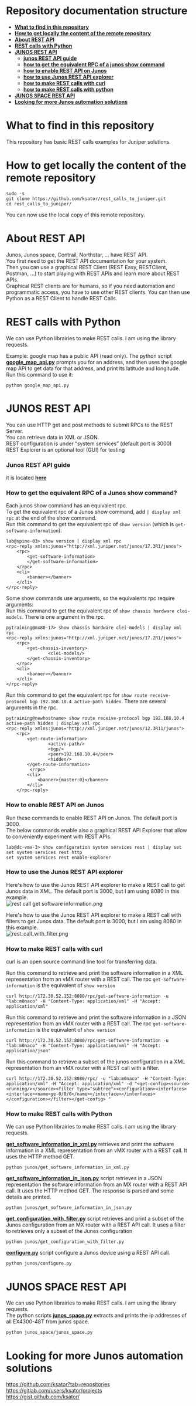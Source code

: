 # Repository documentation structure

- [**What to find in this repository**](README.md#what-to-find-in-this-repository)
- [**How to get locally the content of the remote repository**](README.md#what-to-find-in-this-repository)
- [**About REST API**](README.md#about-rest-api)
- [**REST calls with Python**](README.md#rest-calls-with-python)
- [**JUNOS REST API**](README.md#junos-rest-api)
    - [**junos REST API guide**](README.md#junos-rest-api-guide)
    - [**how to get the equivalent RPC of a junos show command**](README.md#how-to-get-the-equivalent-rpc-of-a-junos-show-command)
    - [**how to enable REST API on Junos**](README.md#how-to-enable-rest-api-on-junos)
    - [**how to use Junos REST API explorer**](README.md#how-to-use-the-junos-rest-api-explorer)
    - [**how to make REST calls with curl**](README.md#how-to-make-rest-calls-with-curl)
    - [**how to make REST calls with python**](README.md#how-to-make-rest-calls-with-python)
- [**JUNOS SPACE REST API**](README.md#junos-space-rest-api)
- [**Looking for more Junos automation solutions**](README.md#looking-for-more-junos-automation-solutions)

# What to find in this repository

This repository has basic REST calls examples for Juniper solutions.

# How to get locally the content of the remote repository

```
sudo -s
git clone https://github.com/ksator/rest_calls_to_juniper.git
cd rest_calls_to_juniper/
```
You can now use the local copy of this remote repository.  

# About REST API

Junos, Junos space, Contrail, Northstar, ... have REST API.  
You first need to get the REST API documentation for your system.   
Then you can use a graphical REST Client (REST Easy, RESTClient, Postman, ...) to start playing with REST APIs and learn more about REST APIs.  
Graphical REST clients are for humans, so if you need automation and programmatic access, you have to use other REST clients. You can then use Python as a REST Client to handle REST Calls.  

# REST calls with Python

We can use Python librairies to make REST calls. I am using the library requests.  

Example: google map has a public API (read only). The python script [**google_map_api.py**](google_map_api.py) prompts you for an address, and then uses the google map API to get data for that address, and print its latitude and longitude. Run this command to use it:  
```
python google_map_api.py
```

# JUNOS REST API

You can use HTTP get and post methods to submit RPCs to the REST Server.  
You can retrieve data in XML or JSON.  
REST configuration is under “system services” (default port is 3000)  
REST Explorer is an optional tool (GUI) for testing  

### Junos REST API guide
it is located [**here**](https://www.juniper.net/documentation/en_US/junos/information-products/pathway-pages/rest-api/rest-api.pdf) 

### How to get the equivalent RPC of a Junos show command?

Each junos show command has an equivalent rpc.   
To get the equivalent rpc of a Junos show command, add ```| display xml rpc``` at the end of the show command.  
Run this command to get the equivalent rpc of ```show version``` (which is ```get-software-information```):
```
lab@spine-03> show version | display xml rpc
<rpc-reply xmlns:junos="http://xml.juniper.net/junos/17.3R1/junos">
    <rpc>
        <get-software-information>
        </get-software-information>
    </rpc>
    <cli>
        <banner></banner>
    </cli>
</rpc-reply>
```

Some show commands use arguments, so the equivalents rpc require arguments:  
Run this command to get the equivalent rpc of ```show chassis hardware clei-models```. There is one argument in the rpc.
```
pytraining@mx80-17> show chassis hardware clei-models | display xml rpc 
<rpc-reply xmlns:junos="http://xml.juniper.net/junos/17.2R1/junos">
    <rpc>
        <get-chassis-inventory>
                <clei-models/>
        </get-chassis-inventory>
    </rpc>
    <cli>
        <banner></banner>
    </cli>
</rpc-reply>
```

Run this command to get the equivalent rpc for ```show route receive-protocol bgp 192.168.10.4 active-path hidden```. There are several arguments in the rpc.
```
pytraining@newhostname> show route receive-protocol bgp 192.168.10.4 active-path hidden | display xml rpc    
<rpc-reply xmlns:junos="http://xml.juniper.net/junos/12.3R11/junos">
    <rpc>
        <get-route-information>
                <active-path/>
                <bgp/>
                <peer>192.168.10.4</peer>
                <hidden/>
        </get-route-information>
         </rpc>
        <cli>
            <banner>{master:0}</banner>
        </cli>
    </rpc-reply>
```

### How to enable REST API on Junos

Run these commands to enable REST API on Junos. The default port is 3000.  
The below commands enable also a graphical REST API Explorer that allow to conveniently experiment with REST APIs.  
```
lab@dc-vmx-3> show configuration system services rest | display set
set system services rest http
set system services rest enable-explorer
```

### How to use the Junos REST API explorer

Here's how to use the Junos REST API explorer to make a REST call to get Junos data in XML. The default port is 3000, but I am using 8080 in this example.     
![rest call get software information.png](explorer/rest_call_get-software-information.png)  


Here's how to use the Junos REST API explorer to make a REST call with filters to get Junos data. The default port is 3000, but I am using 8080 in this example.     
![rest_call_with_filter.png](explorer/rest_call_with_filter.png)



### How to make REST calls with curl

curl is an open source command line tool for transferring data.  

Run this command to retrieve and print the software information in a XML representation from an vMX router with a REST call. The rpc ```get-software-information``` is the equivalent of ```show version```
```
curl http://172.30.52.152:8080/rpc/get-software-information -u "lab:m0naco" -H "Content-Type: application/xml" -H "Accept: application/xml"
```

Run this command to retrieve and print the software information in a JSON representation from an vMX router with a REST call. The rpc ```get-software-information``` is the equivalent of ```show version```
```
curl http://172.30.52.152:8080/rpc/get-software-information -u "lab:m0naco" -H "Content-Type: application/xml" -H "Accept: application/json"
```

Run this command to retrieve a subset of the junos configuration in a XML representation from an vMX router with a REST call with a filter. 
```
curl http://172.30.52.152:8080/rpc/ -u "lab:m0naco" -H "Content-Type: application/xml" -H "Accept: application/xml" -d "<get-config><source><running/></source><filter type="subtree"><configuration><interfaces><interface><name>ge-0/0/0</name></interface></interfaces></configuration></filter></get-config> "
```

### How to make REST calls with Python 

We can use Python librairies to make REST calls. I am using the library requests.  

[**get_software_information_in_xml.py**](junos/get_software_information_in_xml.py) retrieves and print the software information in a XML representation from an vMX router with a REST call. It uses the HTTP method GET. 
```
python junos/get_software_information_in_xml.py
```

[**get_software_information_in_json.py**](junos/get_software_information_in_json.py) script retrieves in a JSON representation the software information from an MX router with a REST API call. It uses the HTTP method GET. The response is parsed and some details are printed. 
```
python junos/get_software_information_in_json.py
```

[**get_configuration_with_filter.py**](junos/get_configuration_with_filter.py) script retrieves and print a subset of the Junos configuration from an MX router with a REST API call. It uses a filter to retrieves only a subset of the Junos configuration 
```
python junos/get_configuration_with_filter.py
```

[**configure.py**](junos/configure.py) script configure a Junos device using a REST API call. 
```
python junos/configure.py
```


# JUNOS SPACE REST API

We can use Python librairies to make REST calls. I am using the library requests.  
The python scripts [**junos_space.py**](junos_space/junos_space.py) extracts and prints the ip addresses of all EX4300-48T from junos space.  
```
python junos_space/junos_space.py
```

# Looking for more Junos automation solutions

https://github.com/ksator?tab=repositories  
https://gitlab.com/users/ksator/projects  
https://gist.github.com/ksator/  

